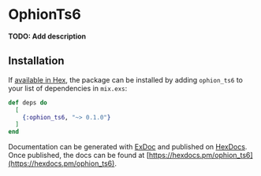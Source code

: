 # OphionTs6

**TODO: Add description**

## Installation

If [available in Hex](https://hex.pm/docs/publish), the package can be installed
by adding `ophion_ts6` to your list of dependencies in `mix.exs`:

```elixir
def deps do
  [
    {:ophion_ts6, "~> 0.1.0"}
  ]
end
```

Documentation can be generated with [ExDoc](https://github.com/elixir-lang/ex_doc)
and published on [HexDocs](https://hexdocs.pm). Once published, the docs can
be found at [https://hexdocs.pm/ophion_ts6](https://hexdocs.pm/ophion_ts6).

